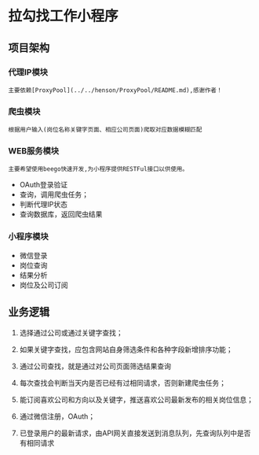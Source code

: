 # 拉勾找工作小程序

## 项目架构

### 代理IP模块

    主要依赖[ProxyPool](../../henson/ProxyPool/README.md),感谢作者！

### 爬虫模块

    根据用户输入(岗位名称关键字页面、相应公司页面)爬取对应数据模糊匹配

### WEB服务模块

    主要希望使用beego快速开发,为小程序提供RESTFul接口以供使用。
- OAuth登录验证
- 查询，调用爬虫任务；
- 判断代理IP状态
- 查询数据库，返回爬虫结果

### 小程序模块

- 微信登录
- 岗位查询
- 结果分析
- 岗位及公司订阅

## 业务逻辑

1. 选择通过公司或通过关键字查找；

2. 如果关键字查找，应包含网站自身筛选条件和各种字段新增排序功能；

3. 通过公司查找，就是通过对公司页面筛选结果查询

4. 每次查找会判断当天内是否已经有过相同请求，否则新建爬虫任务；

5. 能订阅喜欢公司和方向以及关键字，推送喜欢公司最新发布的相关岗位信息；

6. 通过微信注册，OAuth；

7. 已登录用户的最新请求，由API网关直接发送到消息队列，先查询队列中是否有相同请求